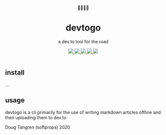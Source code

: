 <div align="center">
  👩🏽‍💻🎒
</div>

<h1 align="center">
  devtogo
</h1>

<p align="center">
    a dev.to tool for the road
</p>

<div align="center">
  <a href="https://github.com/softprops/devtogo/actions">
    <img src="https://github.com/softprops/devtogo/workflows/Main/badge.svg"/>
  </a>
  <a href="https://crates.io/crates/devtogo">
    <img src="http://meritbadge.herokuapp.com/devtogo"/>
  </a>
  <a href="http://docs.rs/devtogo">
    <img src="https://docs.rs/devtogo/badge.svg"/>
  </a>
  <a href="https://softprops.github.io/devtogo">
   <img src="https://img.shields.io/badge/docs-master-green.svg"/>
  </a>
  <a href="LICENSE">
    <img src="https://img.shields.io/badge/license-MIT-brightgreen.svg"/>
  </a>
</div>

<br />

## install

...

## usage

devtogo is a cli primarily for the use of writing markdown articles offline and then
uploading them to dev.to

Doug Tangren (softprops) 2020